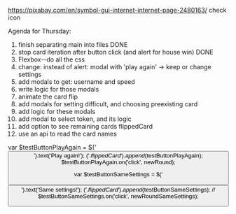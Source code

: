 https://pixabay.com/en/symbol-gui-internet-internet-page-2480163/
check icon

Agenda for Thursday:
1. finish separating main into files
DONE
2. stop card iteration after button click (and alert for house win)
DONE
3. Flexbox--do all the css
4. change: instead of alert: modal with 'play again' -> keep or change settings
4. add modals to get: username and speed
5. write logic for those modals
6. animate the card flip
7. add modals for setting difficult, and choosing preexisting card
8. add logic for these modals
9. add modal to select token, and its logic
10. add option to see remaining cards flippedCard
11. use an api to read the card names

var $testButtonPlayAgain = $('<button>').text('Play again!');
$('.flippedCard').append($testButtonPlayAgain);
$testButtonPlayAgain.on('click', newRound);

var $testButtonSameSettings = $('<button>').text('Same settings!');
$('.flippedCard').append($testButtonSameSettings);
// $testButtonSameSettings.on('click', newRoundSameSettings);

